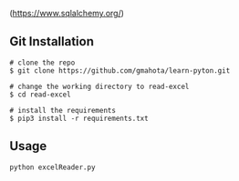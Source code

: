 
(https://www.sqlalchemy.org/)

## Git Installation
```
# clone the repo
$ git clone https://github.com/gmahota/learn-pyton.git

# change the working directory to read-excel
$ cd read-excel

# install the requirements
$ pip3 install -r requirements.txt
```
## Usage
```
python excelReader.py
```